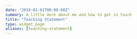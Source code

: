 ```yaml
---
date: "2019-01-01T00:00:00Z"
summary: A little more about me and how to get in touch
title: "Teaching Statement"
type: widget_page
aliases: [teaching-statement]
---
```

